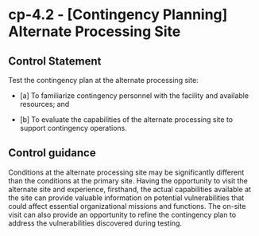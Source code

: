 # cp-4.2 - \[Contingency Planning\] Alternate Processing Site

## Control Statement

Test the contingency plan at the alternate processing site:

- \[a\] To familiarize contingency personnel with the facility and available resources; and

- \[b\] To evaluate the capabilities of the alternate processing site to support contingency operations.

## Control guidance

Conditions at the alternate processing site may be significantly different than the conditions at the primary site. Having the opportunity to visit the alternate site and experience, firsthand, the actual capabilities available at the site can provide valuable information on potential vulnerabilities that could affect essential organizational missions and functions. The on-site visit can also provide an opportunity to refine the contingency plan to address the vulnerabilities discovered during testing.
